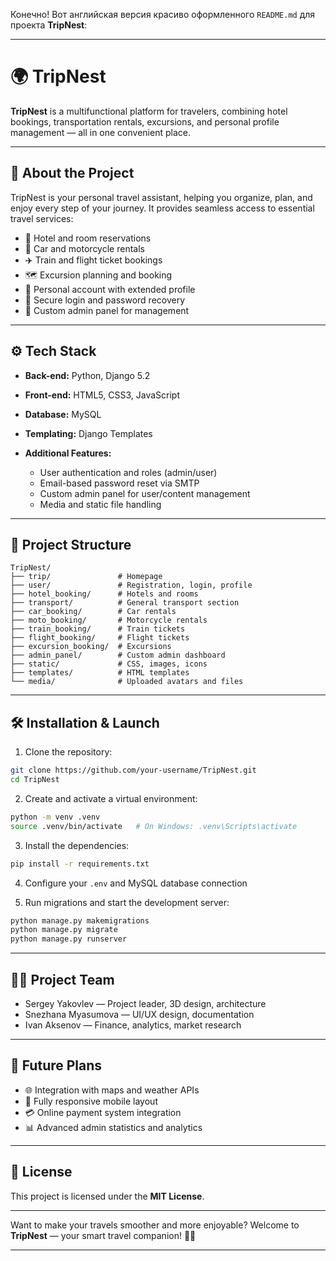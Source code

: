 Конечно! Вот английская версия красиво оформленного `README.md` для проекта **TripNest**:

---

# 🌍 TripNest

**TripNest** is a multifunctional platform for travelers, combining hotel bookings, transportation rentals, excursions, and personal profile management — all in one convenient place.

---

## 🚀 About the Project

TripNest is your personal travel assistant, helping you organize, plan, and enjoy every step of your journey. It provides seamless access to essential travel services:

* 📅 Hotel and room reservations
* 🚗 Car and motorcycle rentals
* ✈️ Train and flight ticket bookings
* 🗺️ Excursion planning and booking
* 👤 Personal account with extended profile
* 🔐 Secure login and password recovery
* 🧭 Custom admin panel for management

---

## ⚙️ Tech Stack

* **Back-end:** Python, Django 5.2
* **Front-end:** HTML5, CSS3, JavaScript
* **Database:** MySQL
* **Templating:** Django Templates
* **Additional Features:**

  * User authentication and roles (admin/user)
  * Email-based password reset via SMTP
  * Custom admin panel for user/content management
  * Media and static file handling

---

## 🧩 Project Structure

```
TripNest/
├── trip/               # Homepage
├── user/               # Registration, login, profile
├── hotel_booking/      # Hotels and rooms
├── transport/          # General transport section
├── car_booking/        # Car rentals
├── moto_booking/       # Motorcycle rentals
├── train_booking/      # Train tickets
├── flight_booking/     # Flight tickets
├── excursion_booking/  # Excursions
├── admin_panel/        # Custom admin dashboard
├── static/             # CSS, images, icons
├── templates/          # HTML templates
└── media/              # Uploaded avatars and files
```

---

## 🛠 Installation & Launch

1. Clone the repository:

```bash
git clone https://github.com/your-username/TripNest.git
cd TripNest
```

2. Create and activate a virtual environment:

```bash
python -m venv .venv
source .venv/bin/activate   # On Windows: .venv\Scripts\activate
```

3. Install the dependencies:

```bash
pip install -r requirements.txt
```

4. Configure your `.env` and MySQL database connection

5. Run migrations and start the development server:

```bash
python manage.py makemigrations
python manage.py migrate
python manage.py runserver
```

---

## 👨‍💻 Project Team

* Sergey Yakovlev — Project leader, 3D design, architecture
* Snezhana Myasumova — UI/UX design, documentation
* Ivan Aksenov — Finance, analytics, market research

---

## 📌 Future Plans

* 🌐 Integration with maps and weather APIs
* 📲 Fully responsive mobile layout
* 💳 Online payment system integration
* 📊 Advanced admin statistics and analytics

---

## 📄 License

This project is licensed under the **MIT License**.

---

Want to make your travels smoother and more enjoyable?
Welcome to **TripNest** — your smart travel companion! 🧳✨

---